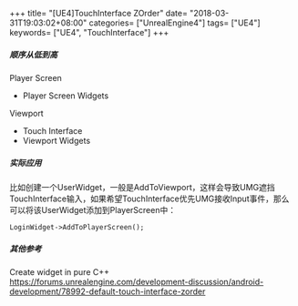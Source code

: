 +++
title= "[UE4]TouchInterface ZOrder"
date= "2018-03-31T19:03:02+08:00"
categories= ["UnrealEngine4"]
tags= ["UE4"]
keywords= ["UE4", "TouchInterface"]
+++

##### 顺序从低到高

Player Screen  
+ Player Screen Widgets  

Viewport  
+ Touch Interface  
+ Viewport Widgets  

##### 实际应用
比如创建一个UserWidget，一般是AddToViewport，这样会导致UMG遮挡TouchInterface输入，如果希望TouchInterface优先UMG接收Input事件，那么可以将该UserWidget添加到PlayerScreen中：

    LoginWidget->AddToPlayerScreen();


##### 其他参考
Create widget in pure C++  
https://forums.unrealengine.com/development-discussion/android-development/78992-default-touch-interface-zorder